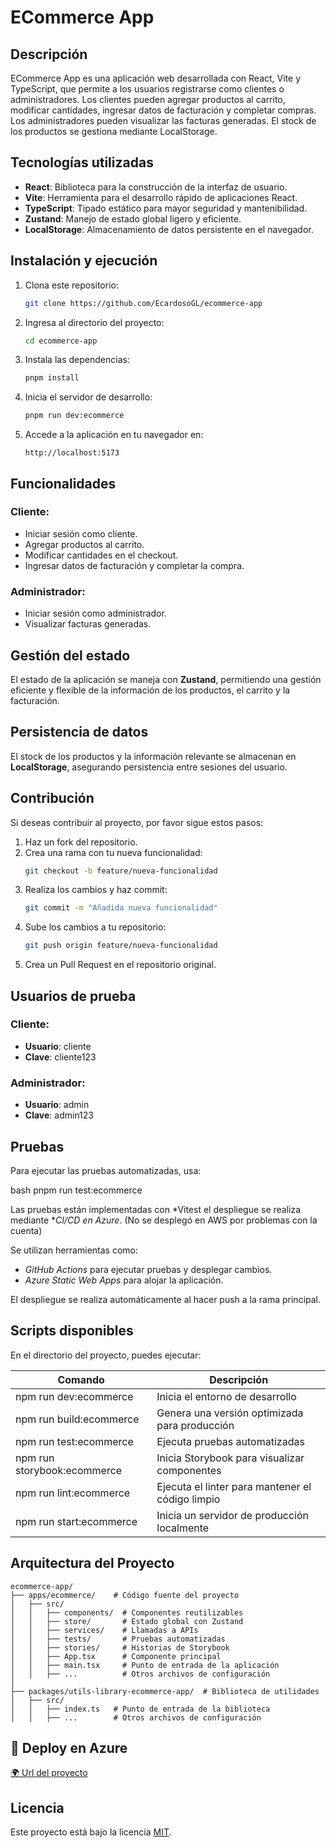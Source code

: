 # ECommerce App

## Descripción
ECommerce App es una aplicación web desarrollada con React, Vite y TypeScript, que permite a los usuarios registrarse como clientes o administradores. Los clientes pueden agregar productos al carrito, modificar cantidades, ingresar datos de facturación y completar compras. Los administradores pueden visualizar las facturas generadas. El stock de los productos se gestiona mediante LocalStorage.

## Tecnologías utilizadas
- **React**: Biblioteca para la construcción de la interfaz de usuario.
- **Vite**: Herramienta para el desarrollo rápido de aplicaciones React.
- **TypeScript**: Tipado estático para mayor seguridad y mantenibilidad.
- **Zustand**: Manejo de estado global ligero y eficiente.
- **LocalStorage**: Almacenamiento de datos persistente en el navegador.

## Instalación y ejecución
1. Clona este repositorio:
   ```sh
   git clone https://github.com/EcardosoGL/ecommerce-app
   ```
2. Ingresa al directorio del proyecto:
   ```sh
   cd ecommerce-app
   ```
3. Instala las dependencias:
   ```sh
   pnpm install
   ```
4. Inicia el servidor de desarrollo:
   ```sh
   pnpm run dev:ecommerce
   ```
5. Accede a la aplicación en tu navegador en:
   ```
   http://localhost:5173
   ```

## Funcionalidades
### Cliente:
- Iniciar sesión como cliente.
- Agregar productos al carrito.
- Modificar cantidades en el checkout.
- Ingresar datos de facturación y completar la compra.

### Administrador:
- Iniciar sesión como administrador.
- Visualizar facturas generadas.

## Gestión del estado
El estado de la aplicación se maneja con **Zustand**, permitiendo una gestión eficiente y flexible de la información de los productos, el carrito y la facturación.

## Persistencia de datos
El stock de los productos y la información relevante se almacenan en **LocalStorage**, asegurando persistencia entre sesiones del usuario.

## Contribución
Si deseas contribuir al proyecto, por favor sigue estos pasos:
1. Haz un fork del repositorio.
2. Crea una rama con tu nueva funcionalidad:
   ```sh
   git checkout -b feature/nueva-funcionalidad
   ```
3. Realiza los cambios y haz commit:
   ```sh
   git commit -m "Añadida nueva funcionalidad"
   ```
4. Sube los cambios a tu repositorio:
   ```sh
   git push origin feature/nueva-funcionalidad
   ```
5. Crea un Pull Request en el repositorio original.

## Usuarios de prueba
### Cliente:
- **Usuario**:
  cliente
- **Clave**:
  cliente123
### Administrador:
- **Usuario**:
  admin
- **Clave**:
  admin123

## Pruebas

Para ejecutar las pruebas automatizadas, usa:

bash
pnpm run test:ecommerce

Las pruebas están implementadas con *Vitest el despliegue se realiza mediante **CI/CD en Azure*. (No se desplegó en AWS por problemas con la cuenta)

Se utilizan herramientas como:

- *GitHub Actions* para ejecutar pruebas y desplegar cambios.
- *Azure Static Web Apps* para alojar la aplicación.

El despliegue se realiza automáticamente al hacer push a la rama principal.

## Scripts disponibles

En el directorio del proyecto, puedes ejecutar:

| Comando           | Descripción                                   |
| ----------------- | --------------------------------------------- |
| npm run dev:ecommerce | Inicia el entorno de desarrollo               |
| npm run build:ecommerce | Genera una versión optimizada para producción |
| npm run test:ecommerce | Ejecuta pruebas automatizadas                 |
| npm run storybook:ecommerce | Inicia Storybook para visualizar componentes |
| npm run lint:ecommerce | Ejecuta el linter para mantener el código limpio |
| npm run start:ecommerce | Inicia un servidor de producción localmente  |

## Arquitectura del Proyecto

```plaintext
ecommerce-app/
├── apps/ecommerce/    # Código fuente del proyecto
│   ├── src/
│   │   ├── components/  # Componentes reutilizables
│   │   ├── store/       # Estado global con Zustand
│   │   ├── services/    # Llamadas a APIs
│   │   ├── tests/       # Pruebas automatizadas
│   │   ├── stories/     # Historias de Storybook
│   │   ├── App.tsx      # Componente principal
│   │   ├── main.tsx     # Punto de entrada de la aplicación
│   │   ├── ...          # Otros archivos de configuración
│
├── packages/utils-library-ecommerce-app/  # Biblioteca de utilidades
│   ├── src/
│   │   ├── index.ts   # Punto de entrada de la biblioteca
│   │   ├── ...        # Otros archivos de configuración
```

## 🔗 Deploy en Azure
[🌍 Url del proyecto](https://zealous-forest-0aa8a0710.6.azurestaticapps.net/)

## Licencia
Este proyecto está bajo la licencia [MIT](LICENSE).
